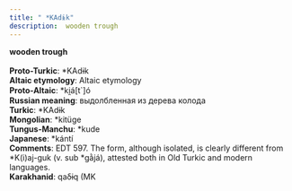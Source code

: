 ```yaml
---
title: " *KAdɨk"
description:  wooden trough
---
```

<strong> wooden trough</strong><br><br>
<strong>Proto-Turkic</strong>:  *KAdɨk<br>
<strong>Altaic etymology</strong>:  Altaic etymology<br>
<strong> Proto-Altaic</strong>:  *ki̯á[t`]ó<br>
<strong>Russian meaning</strong>:  выдолбленная из дерева колода<br>
<strong>Turkic</strong>:  *KAdɨk<br>
<strong>Mongolian</strong>:  *kitüge<br>
<strong>Tungus-Manchu</strong>:  *kude<br>
<strong>Japanese</strong>:  *kántí<br>
<strong>Comments</strong>:  EDT 597. The form, although isolated, is clearly different from *K(i)aj-guk (v. sub *gằjá), attested both in Old Turkic and modern languages.<br>
<strong>Karakhanid</strong>:  qaδɨq (MK<br>


